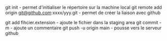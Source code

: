 git init - permet d'initialiser le répertoire sur la machine local
git remote add origin git@github.com:xxxx/yyy.git - permet de créer la liaison avec github

git add fihcier.extension - ajoute le fichier dans la staging area
git commit -m - ajoute un commentaire
git push -u origin main - pousse vers le serveur github
